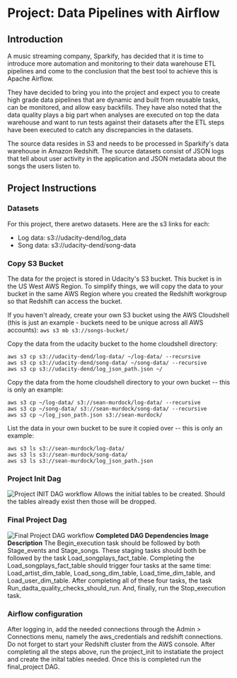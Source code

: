  # Project: Data Pipelines with Airflow

 ## Introduction
 A music streaming company, Sparkify, has decided that it is time to introduce more automation and monitoring to their data warehouse ETL pipelines and come to the conclusion that the best tool to achieve this is Apache Airflow.

They have decided to bring you into the project and expect you to create high grade data pipelines that are dynamic and built from reusable tasks, can be monitored, and allow easy backfills. They have also noted that the data quality plays a big part when analyses are executed on top the data warehouse and want to run tests against their datasets after the ETL steps have been executed to catch any discrepancies in the datasets.

The source data resides in S3 and needs to be processed in Sparkify's data warehouse in Amazon Redshift. The source datasets consist of JSON logs that tell about user activity in the application and JSON metadata about the songs the users listen to.



## Project Instructions

### Datasets
For this project, there aretwo datasets. Here are the s3 links for each:
* Log data: s3://udacity-dend/log_data
* Song data: s3://udacity-dend/song-data

### Copy S3 Bucket
The data for the project is stored in Udacity's S3 bucket. This bucket is in the US West AWS Region. To simplify things, we will copy the data to your bucket in the same AWS Region where you created the Redshift workgroup so that Redshift can access the bucket.

If you haven't already, create your own S3 bucket using the AWS Cloudshell (this is just an example - buckets need to be unique across all AWS accounts): `aws s3 mb s3://songs-bucket/`

Copy the data from the udacity bucket to the home cloudshell directory:
```
aws s3 cp s3://udacity-dend/log-data/ ~/log-data/ --recursive
aws s3 cp s3://udacity-dend/song-data/ ~/song-data/ --recursive
aws s3 cp s3://udacity-dend/log_json_path.json ~/
```
Copy the data from the home cloudshell directory to your own bucket -- this is only an example:
```
aws s3 cp ~/log-data/ s3://sean-murdock/log-data/ --recursive
aws s3 cp ~/song-data/ s3://sean-murdock/song-data/ --recursive
aws s3 cp ~/log_json_path.json s3://sean-murdock/
```
List the data in your own bucket to be sure it copied over -- this is only an example:
```
aws s3 ls s3://sean-murdock/log-data/
aws s3 ls s3://sean-murdock/song-data/
aws s3 ls s3://sean-murdock/log_json_path.json
```

### Project Init Dag
![Project INIT DAG workflow](/assets/project_init_dag.png)
Allows the initial tables to be created. Should the tables already exist then those will be dropped.

### Final Project Dag
![Final Project DAG workflow](/assets/final_project_dag.png)
**Completed DAG Dependencies Image Description**
The Begin_execution task should be followed by both Stage_events and Stage_songs. These staging tasks should both be followed by the task Load_songplays_fact_table. Completing the Load_songplays_fact_table should trigger four tasks at the same time: Load_artist_dim_table, Load_song_dim_table, Load_time_dim_table, and Load_user_dim_table. After completing all of these four tasks, the task Run_dadta_quality_checks_should_run. And, finally, run the Stop_execution task.


### Airflow configuration
After logging in, add the needed connections through the Admin > Connections menu, namely the aws_credentials and redshift connections.
Do not forget to start your Redshift cluster from the AWS console.
After completing all the steps above, run the project_init to instatiate the project and create the inital tables needed. Once this is completed run the final_project DAG.
